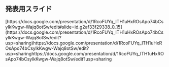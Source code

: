 ## 発表用スライド
<p>[https://docs.google.com/presentation/d/1RcoFUYq_ITH1uHxROsApo74bCsylkKwgw-Wajq8otSw/edit#slide=id.g2af33f29338_0_15](https://docs.google.com/presentation/d/1RcoFUYq_ITH1uHxROsApo74bCsylkKwgw-Wajq8otSw/edit?usp=sharing)https://docs.google.com/presentation/d/1RcoFUYq_ITH1uHxROsApo74bCsylkKwgw-Wajq8otSw/edit?usp=sharinghttps://docs.google.com/presentation/d/1RcoFUYq_ITH1uHxROsApo74bCsylkKwgw-Wajq8otSw/edit?usp=sharing</p>
